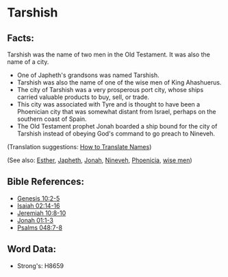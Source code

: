 # Tarshish #

## Facts: ##

Tarshish was the name of two men in the Old Testament. It was also the name of a city.

* One of Japheth's grandsons was named Tarshish.
* Tarshish was also the name of one of the wise men of King Ahashuerus. 
* The city of Tarshish was a very prosperous port city, whose ships carried valuable products to buy, sell, or trade.
* This city was associated with Tyre and is thought to have been a Phoenician city that was somewhat distant from Israel, perhaps on the southern coast of Spain.
* The Old Testament prophet Jonah boarded a ship bound for the city of Tarshish instead of obeying God's command to go preach to Nineveh.

(Translation suggestions: [How to Translate Names](rc://en/ta/man/translate/translate-names))

(See also: [Esther](../names/esther.md), [Japheth](../names/japheth.md), [Jonah](../names/jonah.md), [Nineveh](../names/nineveh.md), [Phoenicia](../names/phonecia.md), [wise men](../other/wisemen.md))

## Bible References: ##

* [Genesis 10:2-5](rc://en/tn/help/gen/10/02)
* [Isaiah 02:14-16](rc://en/tn/help/isa/02/14)
* [Jeremiah 10:8-10](rc://en/tn/help/jer/10/08)
* [Jonah 01:1-3](rc://en/tn/help/jon/01/01)
* [Psalms 048:7-8](rc://en/tn/help/psa/048/007)

## Word Data: ##

* Strong's: H8659
